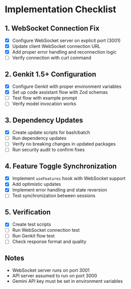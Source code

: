 # Implementation Checklist

## 1. WebSocket Connection Fix
- [x] Configure WebSocket server on explicit port (3001)
- [x] Update client WebSocket connection URL
- [x] Add proper error handling and reconnection logic
- [ ] Verify connection with curl command

## 2. Genkit 1.5+ Configuration
- [x] Configure Genkit with proper environment variables
- [x] Set up code assistant flow with Zod schemas
- [ ] Test flow with example prompt
- [ ] Verify model invocation works

## 3. Dependency Updates
- [x] Create update scripts for bash/batch
- [ ] Run dependency updates
- [ ] Verify no breaking changes in updated packages
- [ ] Run security audit to confirm fixes

## 4. Feature Toggle Synchronization
- [x] Implement `useFeatures` hook with WebSocket support
- [x] Add optimistic updates
- [x] Implement error handling and state reversion
- [ ] Test synchronization between sessions

## 5. Verification
- [x] Create test scripts
- [ ] Run WebSocket connection test
- [ ] Run Genkit flow test
- [ ] Check response format and quality

## Notes
- WebSocket server runs on port 3001
- API server assumed to run on port 3000
- Gemini API key must be set in environment variables

